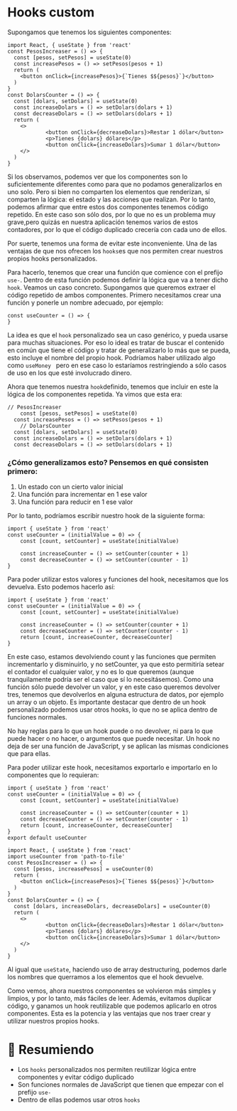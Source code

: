 # Hooks custom

Supongamos que tenemos los siguientes componentes:
```
import React, { useState } from 'react'
const PesosIncreaser = () => {
  const [pesos, setPesos] = useState(0)
  const increasePesos = () => setPesos(pesos + 1)
  return (
    <button onClick={increasePesos}>{`Tienes $${pesos}`}</button>
  )
}
const DolarsCounter = () => {
  const [dolars, setDolars] = useState(0)
  const increaseDolars = () => setDolars(dolars + 1)
  const decreaseDolars = () => setDolars(dolars + 1)
  return (
    <>  
            <button onClick={decreaseDolars}>Restar 1 dólar</button>
            <p>Tienes {dolars} dólares</p>
            <button onClick={increaseDolars}>Sumar 1 dólar</button>
    </>    
  )
}
```
Si los observamos, podemos ver que los componentes son lo suficientemente diferentes como para que no podamos generalizarlos en uno solo. Pero si bien no comparten los elementos que renderizan, sí comparten la lógica: el estado y las acciones que realizan. Por lo tanto, podemos afirmar que entre estos dos componentes tenemos código repetido. En este caso son sólo dos, por lo que no es un problema muy grave,pero quizás en nuestra aplicación tenemos varios de estos contadores, por lo que el código duplicado crecería con cada uno de ellos.

Por suerte, tenemos una forma de evitar este inconveniente. Una de las ventajas de que nos ofrecen los ``` hooks ```es que nos permiten crear nuestros propios hooks personalizados.

Para hacerlo, tenemos que crear una función que comience con el prefijo ``` use-```. Dentro de esta función podemos definir la lógica que va a tener dicho ```hook```. Veamos un caso concreto. Supongamos que queremos extraer el código repetido de ambos componentes. Primero necesitamos crear una función y ponerle un nombre adecuado, por ejemplo:

```
const useCounter = () => {
}
```
La idea es que el ```hook``` personalizado sea un caso genérico, y pueda usarse para muchas situaciones. Por eso lo ideal es tratar de buscar el contenido en común que tiene el código y tratar de generalizarlo lo más que se pueda, esto incluye el nombre del propio hook. Podríamos haber utilizado algo como ```useMoney ``` pero en ese caso lo estaríamos restringiendo a sólo casos de uso en los que esté involucrado dinero.

Ahora que tenemos nuestra ``` hook ```definido, tenemos que incluir en este la lógica de los componentes repetida. Ya vimos que esta era:

```
// PesosIncreaser
    const [pesos, setPesos] = useState(0)
  const increasePesos = () => setPesos(pesos + 1)
    // DolarsCounter
  const [dolars, setDolars] = useState(0)
  const increaseDolars = () => setDolars(dolars + 1)
  const decreaseDolars = () => setDolars(dolars + 1)
```

### ¿Cómo generalizamos esto? Pensemos en qué consisten primero:

1. Un estado con un cierto valor inicial
2. Una función para incrementar en 1 ese valor
3. Una función para reducir en 1 ese valor

Por lo tanto, podríamos escribir nuestro hook de la siguiente forma:

```
import { useState } from 'react'
const useCounter = (initialValue = 0) => {
    const [count, setCounter] = useState(initialValue)
    
    const increaseCounter = () => setCounter(counter + 1)
    const decreaseCounter = () => setCounter(counter - 1)
}
```
Para poder utilizar estos valores y funciones del hook, necesitamos que los devuelva. Esto podemos hacerlo así:
```
import { useState } from 'react'
const useCounter = (initialValue = 0) => {
    const [count, setCounter] = useState(initialValue)
    
    const increaseCounter = () => setCounter(counter + 1)
    const decreaseCounter = () => setCounter(counter - 1)
    return [count, increaseCounter, decreaseCounter]
}
```
En este caso, estamos devolviendo count y las funciones que permiten incrementarlo y disminuirlo, y no setCounter, ya que esto permitiría setear el contador el cualquier valor, y no es lo que queremos (aunque tranquilamente podría ser el caso que sí lo necesitásemos). Como una función sólo puede devolver un valor, y en este caso queremos devolver tres, tenemos que devolverlos en alguna estructura de datos, por ejemplo un array o un objeto. Es importante destacar que dentro de un hook personalizado podemos usar otros hooks, lo que no se aplica dentro de funciones normales.

No hay reglas para lo que un hook puede o no devolver, ni para lo que puede hacer o no hacer, o argumentos que puede necesitar. Un hook no deja de ser una función de JavaScript, y se aplican las mismas condiciones que para ellas.

Para poder utilizar este hook, necesitamos exportarlo e importarlo en lo componentes que lo requieran:

```
import { useState } from 'react'
const useCounter = (initialValue = 0) => {
    const [count, setCounter] = useState(initialValue)
    
    const increaseCounter = () => setCounter(counter + 1)
    const decreaseCounter = () => setCounter(counter - 1)
    return [count, increaseCounter, decreaseCounter]
}
export default useCounter
```

```
import React, { useState } from 'react'
import useCounter from 'path-to-file'
const PesosIncreaser = () => {
  const [pesos, increasePesos] = useCounter(0)
  return (
    <button onClick={increasePesos}>{`Tienes $${pesos}`}</button>
  )
}
const DolarsCounter = () => {
  const [dolars, increaseDolars, decreaseDolars] = useCounter(0)
  return (
    <>  
            <button onClick={decreaseDolars}>Restar 1 dólar</button>
            <p>Tienes {dolars} dólares</p>
            <button onClick={increaseDolars}>Sumar 1 dólar</button>
    </>    
  )
}
```

Al igual que ```useState```, haciendo uso de array destructuring, podemos darle los nombres que querramos a los elementos que el hook devuelve.

Como vemos, ahora nuestros componentes se volvieron más simples y limpios, y por lo tanto, más fáciles de leer. Además, evitamos duplicar código, y ganamos un hook reutilizable que podemos aplicarlo en otros componentes. Esta es la potencia y las ventajas que nos traer crear y utilizar nuestros propios hooks.

# 📄 Resumiendo
* Los ```hooks``` personalizados nos permiten reutilizar lógica entre componentes y evitar código duplicado
* Son funciones normales de JavaScript que tienen que empezar con el prefijo ``` use- ```
* Dentro de ellas podemos usar otros ```hooks```